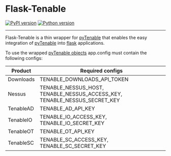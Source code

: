 Flask-Tenable
=============

[![PyPI version](https://badge.fury.io/py/Flask-Tenable.svg)](https://pypi.org/project/Flask-Tenable)
[![Python version](https://img.shields.io/badge/Python-3.7_%7C_3.8_%7C_3.9_%7C_3.10_%7C_3.11-blue)]()

---

Flask-Tenable is a thin wrapper for [pyTenable](https://pypi.org/project/pyTenable/)
that enables the easy integration of [pyTenable](https://pypi.org/project/pyTenable/)
into [flask](https://pypi.org/project/flask/) applications.

To use the wrapped [pyTenable objects](https://pytenable.readthedocs.io/en/stable/)
app.config must contain the following configs:

| Product   | Required configs                                                          |
|-----------|---------------------------------------------------------------------------|
| Downloads | TENABLE_DOWNLOADS_API_TOKEN                                               |
| Nessus    | TENABLE_NESSUS_HOST, TENABLE_NESSUS_ACCESS_KEY, TENABLE_NESSUS_SECRET_KEY |
| TenableAD | TENABLE_AD_API_KEY                                                        |
| TenableIO | TENABLE_IO_ACCESS_KEY, TENABLE_IO_SECRET_KEY                              |
| TenableOT | TENABLE_OT_API_KEY                                                        |
| TenableSC | TENABLE_SC_ACCESS_KEY, TENABLE_SC_SECRET_KEY                              |
